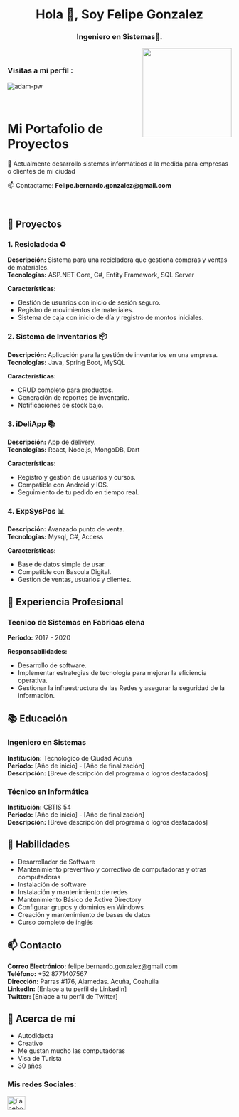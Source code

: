 <h1 align="center">Hola 👋, Soy Felipe Gonzalez</h1>
<h3 align="center">Ingeniero en Sistemas🌟.</h3><p><img align="right" src="https://github.com/Adam-pw/Adam-pw/blob/main/animation_500_kxa883sd.gif" width="200" height="200" /></p>
<br>

<p align="right">
<h3>Visitas a mi perfil :</h3>
<img src="https://komarev.com/ghpvc/?username=adam-pw&label=Profile%20views&color=0e75b6&style=flat" alt="adam-pw" /> 
</p>
<br>

<h1>Mi Portafolio de Proyectos</h1>
<p>🌱 Actualmente desarrollo sistemas informáticos a la medida para empresas o clientes de mi ciudad</p>
<p>📫 Contactame: <strong>Felipe.bernardo.gonzalez@gmail.com</strong></p>
<br>
<h2>📜 Proyectos</h2>
<h3>1. Resicladoda ♻️</h3>
<p><strong>Descripción:</strong> Sistema para una recicladora que gestiona compras y ventas de materiales.<br>
<strong>Tecnologías:</strong> ASP.NET Core, C#, Entity Framework, SQL Server</p>
<p><strong>Características:</strong></p>
   <ul>
       <li>Gestión de usuarios con inicio de sesión seguro.</li>
       <li>Registro de movimientos de materiales.</li>
      <li>Sistema de caja con inicio de día y registro de montos iniciales.</li>
  </ul>
   <h3>2. Sistema de Inventarios 📦</h3>
   <p><strong>Descripción:</strong> Aplicación para la gestión de inventarios en una empresa.<br>
   <strong>Tecnologías:</strong> Java, Spring Boot, MySQL</p>
   <p><strong>Características:</strong></p>
   <ul>
       <li>CRUD completo para productos.</li>
       <li>Generación de reportes de inventario.</li>
       <li>Notificaciones de stock bajo.</li>
   </ul>
   <h3>3. iDeliApp  📚</h3>
   <p><strong>Descripción:</strong> App de delivery.<br>
   <strong>Tecnologías:</strong> React, Node.js, MongoDB, Dart</p>
   <p><strong>Características:</strong></p>
   <ul>
       <li>Registro y gestión de usuarios y cursos.</li>
       <li>Compatible con Android y IOS.</li>
       <li>Seguimiento de tu pedido en tiempo real.</li>
   </ul>
   <h3>4. ExpSysPos 📊</h3>
   <p><strong>Descripción:</strong> Avanzado punto de venta.<br>
   <strong>Tecnologías:</strong> Mysql, C#, Access</p>
   <p><strong>Características:</strong></p>
   <ul>
       <li>Base de datos simple de usar.</li>
       <li>Compatible con Bascula Digital.</li>
       <li>Gestion de ventas, usuarios y clientes.</li>
   </ul>
   <h2>💼 Experiencia Profesional</h2>
   <h3>Tecnico de Sistemas en Fabricas elena</h3>
   <p><strong>Período:</strong> 2017 - 2020</p>
   <p><strong>Responsabilidades:</strong></p>
   <ul>
       <li>Desarrollo de software.</li>
       <li>Implementar estrategias de tecnología para mejorar la eficiencia operativa.</li>
       <li>Gestionar la infraestructura de las Redes y asegurar la seguridad de la información.</li>
   </ul>
  <h2>📚 Educación</h2>
   <h3>Ingeniero en Sistemas</h3>
   <p><strong>Institución:</strong> Tecnológico de Ciudad Acuña<br>
   <strong>Período:</strong> [Año de inicio] - [Año de finalización]<br>
   <strong>Descripción:</strong> [Breve descripción del programa o logros destacados]</p>
   <h3>Técnico en Informática</h3>
   <p><strong>Institución:</strong> CBTIS 54<br>
   <strong>Período:</strong> [Año de inicio] - [Año de finalización]<br>
   <strong>Descripción:</strong> [Breve descripción del programa o logros destacados]</p>
   <h2>🌟 Habilidades</h2>
   <ul>
       <li>Desarrollador de Software</li>
       <li>Mantenimiento preventivo y correctivo de computadoras y otras computadoras</li>
       <li>Instalación de software</li>
       <li>Instalación y mantenimiento de redes</li>
       <li>Mantenimiento Básico de Active Directory</li>
       <li>Configurar grupos y dominios en Windows</li>
       <li>Creación y mantenimiento de bases de datos</li>
       <li>Curso completo de inglés</li>
   </ul>
   <h2>📫 Contacto</h2>
   <p><strong>Correo Electrónico:</strong> felipe.bernardo.gonzalez@gmail.com<br>
   <strong>Teléfono:</strong> +52 8771407567<br>
   <strong>Dirección:</strong> Parras #176, Alamedas. Acuña, Coahuila<br>
   <strong>LinkedIn:</strong> [Enlace a tu perfil de LinkedIn]<br>
   <strong>Twitter:</strong> [Enlace a tu perfil de Twitter]</p>
   <h2>📖 Acerca de mí</h2>
   <ul>
       <li>Autodidacta</li>
       <li>Creativo</li>
       <li>Me gustan mucho las computadoras</li>
       <li>Visa de Turista</li>
      <li>30 años</li>
   </ul>
  <h3 align="left">Mis redes Sociales:</h3>
  <p align="left">
  <a href="https://fb.com/Felipebernardo23" target="blank"><img align="center"
          src="https://raw.githubusercontent.com/rahuldkjain/github-profile-readme-generator/master/src/images/icons/Social/facebook.svg"
     alt="Facebook de Felipe" height="30" width="40" /></a>
 </p>

